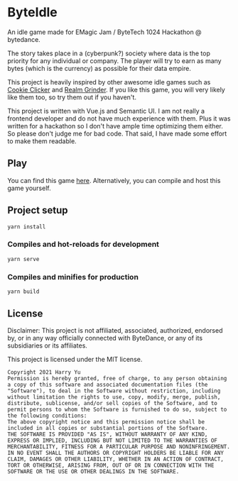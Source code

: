 # ByteIdle

An idle game made for EMagic Jam / ByteTech 1024 Hackathon @ bytedance.

The story takes place in a (cyberpunk?) society where data is the top
priority for any individual or company. The player will try to earn
as many bytes (which is the currency) as possible for their data empire. 

This project is heavily inspired by other awesome idle games such as
[Cookie Clicker](https://orteil.dashnet.org/cookieclicker/) and
[Realm Grinder](https://play.google.com/store/apps/details?id=com.kongregate.mobile.realmgrinder.google).
If you like this game, you will very likely like them too, so try them out if you
haven't.

This project is written with Vue.js and Semantic UI. I am not really a
frontend developer and do not have much experience with them. Plus it
was written for a hackathon so I don't have ample time optimizing them
either. So please don't judge me for bad code. That said, I have made
some effort to make them readable.

## Play

You can find this game [here](https://harrynull.tech/byteidle/).
Alternatively, you can compile and host this game yourself.

## Project setup
```
yarn install
```

### Compiles and hot-reloads for development
```
yarn serve
```

### Compiles and minifies for production
```
yarn build
```

## License

Disclaimer: This project is not affiliated, associated, authorized, endorsed by,
or in any way officially connected with ByteDance, or any of its subsidiaries
or its affiliates.

This project is licensed under the MIT license.

```
Copyright 2021 Harry Yu
Permission is hereby granted, free of charge, to any person obtaining a copy of this software and associated documentation files (the "Software"), to deal in the Software without restriction, including without limitation the rights to use, copy, modify, merge, publish, distribute, sublicense, and/or sell copies of the Software, and to permit persons to whom the Software is furnished to do so, subject to the following conditions:
The above copyright notice and this permission notice shall be included in all copies or substantial portions of the Software.
THE SOFTWARE IS PROVIDED "AS IS", WITHOUT WARRANTY OF ANY KIND, EXPRESS OR IMPLIED, INCLUDING BUT NOT LIMITED TO THE WARRANTIES OF MERCHANTABILITY, FITNESS FOR A PARTICULAR PURPOSE AND NONINFRINGEMENT. IN NO EVENT SHALL THE AUTHORS OR COPYRIGHT HOLDERS BE LIABLE FOR ANY CLAIM, DAMAGES OR OTHER LIABILITY, WHETHER IN AN ACTION OF CONTRACT, TORT OR OTHERWISE, ARISING FROM, OUT OF OR IN CONNECTION WITH THE SOFTWARE OR THE USE OR OTHER DEALINGS IN THE SOFTWARE.
```